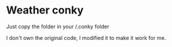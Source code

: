 # Weather conky

Just copy the folder in your /.conky folder

I don't own the original code, I modified it to make it work for me.
